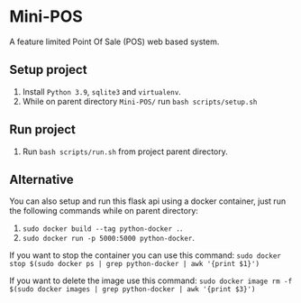 # Mini-POS
A feature limited Point Of Sale (POS) web based system.

## Setup project
1. Install `Python 3.9`, `sqlite3` and `virtualenv`.
2. While on parent directory `Mini-POS/` run `bash scripts/setup.sh`

## Run project
1. Run `bash scripts/run.sh` from project parent directory.

## Alternative
You can also setup and run this flask api using a docker container, just run the following commands while on parent directory:
1. `sudo docker build --tag python-docker .`.
2. `sudo docker run -p 5000:5000 python-docker`.

If you want to stop the container you can use this command:
`sudo docker stop $(sudo docker ps | grep python-docker | awk '{print $1}')`

If you want to delete the image use this command:
`sudo docker image rm -f $(sudo docker images | grep python-docker | awk '{print $3}')`
